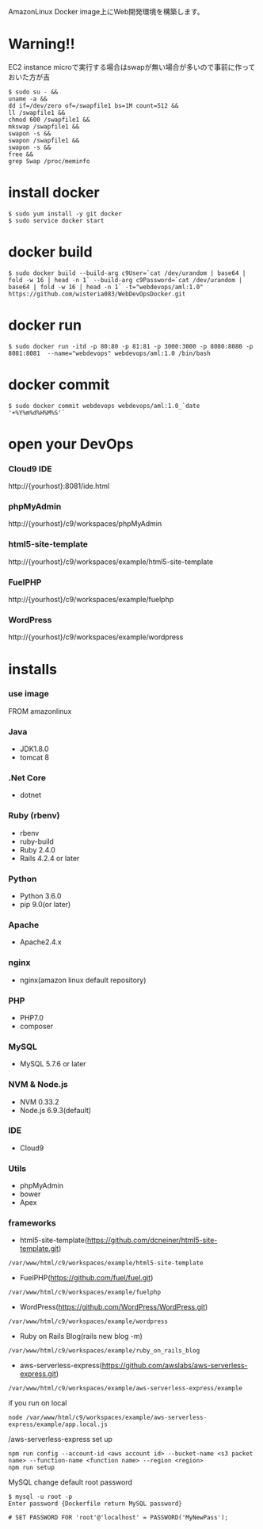 AmazonLinux Docker image上にWeb開発環境を構築します。

# Warning!!

EC2 instance microで実行する場合はswapが無い場合が多いので事前に作っておいた方が吉

```
$ sudo su - && 
uname -a && 
dd if=/dev/zero of=/swapfile1 bs=1M count=512 && 
ll /swapfile1 && 
chmod 600 /swapfile1 && 
mkswap /swapfile1 && 
swapon -s && 
swapon /swapfile1 && 
swapon -s && 
free && 
grep Swap /proc/meminfo
```
 
# install docker
```
$ sudo yum install -y git docker
$ sudo service docker start
```

# docker build
```
$ sudo docker build --build-arg c9User=`cat /dev/urandom | base64 | fold -w 16 | head -n 1` --build-arg c9Password=`cat /dev/urandom | base64 | fold -w 16 | head -n 1` -t="webdevops/aml:1.0" https://github.com/wisteria083/WebDevOpsDocker.git 
```

# docker run
```
$ sudo docker run -itd -p 80:80 -p 81:81 -p 3000:3000 -p 8080:8080 -p 8081:8081  --name="webdevops" webdevops/aml:1.0 /bin/bash
```

# docker commit
```
$ sudo docker commit webdevops webdevops/aml:1.0_`date '+%Y%m%d%H%M%S'`
```

# open your DevOps

### Cloud9 IDE
http://{yourhost}:8081/ide.html

### phpMyAdmin
http://{yourhost}/c9/workspaces/phpMyAdmin

### html5-site-template
http://{yourhost}/c9/workspaces/example/html5-site-template

### FuelPHP
http://{yourhost}/c9/workspaces/example/fuelphp

### WordPress
http://{yourhost}/c9/workspaces/example/wordpress

# installs

### use image
FROM amazonlinux

### Java
* JDK1.8.0
* tomcat 8

### .Net Core
* dotnet

### Ruby (rbenv)
* rbenv
* ruby-build
* Ruby 2.4.0
* Rails 4.2.4 or later

### Python
* Python 3.6.0
* pip 9.0(or later)

### Apache
* Apache2.4.x

### nginx
* nginx(amazon linux default repository)

### PHP
* PHP7.0
* composer

### MySQL
* MySQL 5.7.6 or later

### NVM & Node.js
* NVM 0.33.2
* Node.js 6.9.3(default)

### IDE
* Cloud9

### Utils
* phpMyAdmin
* bower
* Apex

### frameworks
* html5-site-template(https://github.com/dcneiner/html5-site-template.git)
```
/var/www/html/c9/workspaces/example/html5-site-template
```

* FuelPHP(https://github.com/fuel/fuel.git)
```
/var/www/html/c9/workspaces/example/fuelphp
```

* WordPress(https://github.com/WordPress/WordPress.git)
```
/var/www/html/c9/workspaces/example/wordpress
```

* Ruby on Rails Blog(rails new blog -m)
```
/var/www/html/c9/workspaces/example/ruby_on_rails_blog
```

* aws-serverless-express(https://github.com/awslabs/aws-serverless-express.git)
```
/var/www/html/c9/workspaces/example/aws-serverless-express/example
```

if you run on local
```
node /var/www/html/c9/workspaces/example/aws-serverless-express/example/app.local.js
```

/aws-serverless-express set up
```
npm run config --account-id <aws account id> --bucket-name <s3 packet name> --function-name <function name> --region <region>
npm run setup
```

MySQL change default root password 
```
$ mysql -u root -p
Enter password {Dockerfile return MySQL password}

# SET PASSWORD FOR 'root'@'localhost' = PASSWORD('MyNewPass');
```
